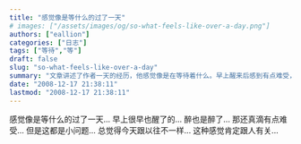 ```yaml
---
title: "感觉像是等什么的过了一天"
# images: ["/assets/images/og/so-what-feels-like-over-a-day.png"]
authors: ["eallion"]
categories: ["日志"]
tags: ["等待","等"]
draft: false
slug: "so-what-feels-like-over-a-day"
summary: "文章讲述了作者一天的经历，他感觉像是在等待着什么。早上醒来后感到有点难受，但这只是小问题。作者认为今天与以往不同，这种感觉与人有关。文章提到数字花园和用爱发电的概念。"
date: "2008-12-17 21:38:11"
lastmod: "2008-12-17 21:38:11"
---
```


感觉像是等什么的过了一天...
早上很早也醒了的...
醉也是醉了... 那还真滴有点难受...
但是这都是小问题...
总觉得今天跟以往不一样...
这种感觉肯定跟人有关...
